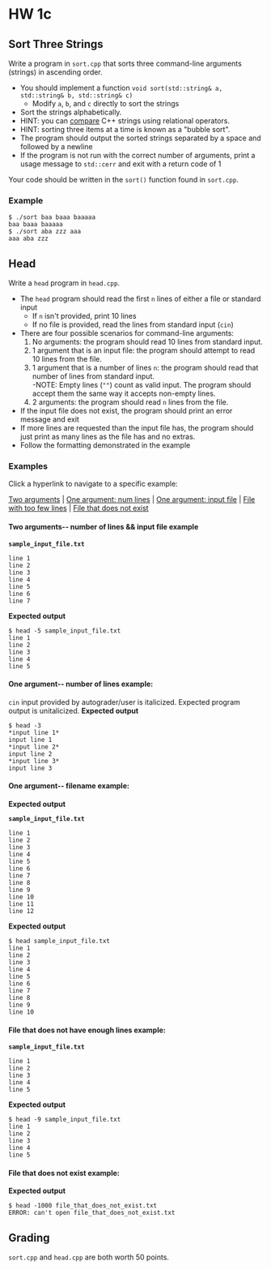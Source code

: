 # HW 1c

## Sort Three Strings

Write a program in `sort.cpp` that sorts three command-line arguments (strings) in ascending order.

- You should implement a function `void sort(std::string& a, std::string& b, std::string& c)`
  - Modify `a`, `b`, and `c` directly to sort the strings
- Sort the strings alphabetically.
  <li>HINT: you can <a href="https://www.geeksforgeeks.org/comparing-string-objects-using-relational-operators-c/">compare</a> C++ strings using relational operators.</li>
  <li>HINT: sorting three items at a time is known as a "bubble sort".</li>
- The program should output the sorted strings separated by a space and followed by a newline
- If the program is not run with the correct number of arguments, print a usage message to `std::cerr` and exit with a return code of 1

Your code should be written in the `sort()` function found in `sort.cpp`.

### Example

```
$ ./sort baa baaa baaaaa
baa baaa baaaaa
$ ./sort aba zzz aaa
aaa aba zzz
```

## Head

Write a `head` program in `head.cpp`.

- The `head` program should read the first `n` lines of either a file or standard input
  - If `n` isn't provided, print 10 lines
  - If no file is provided, read the lines from standard input (`cin`)
- There are four possible scenarios for command-line arguments:
  1) No arguments: the program should read 10 lines from standard input.
  2) 1 argument that is an input file: the program should attempt to read 10 lines from the file.
  3) 1 argument that is a number of lines `n`: the program should read that number of lines from standard input.  
  -NOTE: Empty lines (`""`) count as valid input. The program should accept them the same way it accepts non-empty lines.
  4) 2 arguments: the program should read `n` lines from the file.
- If the input file does not exist, the program should print an error message and exit
- If more lines are requested than the input file has, the program should just print as many lines as the file has and no extras.
- Follow the formatting demonstrated in the example

### Examples
Click a hyperlink to navigate to a specific example:

<a href="#2args">Two arguments</a> | <a href="#1numlines">One argument: num lines</a> | <a href="#1inputfile">One argument: input file</a> | 
<a href="#notenoughlines">File with too few lines</a> | <a href="#filedne">File that does not exist</a>

#### <a id="2args">Two arguments-- number of lines && input file example</a>

**`sample_input_file.txt`**
```
line 1
line 2
line 3
line 4
line 5
line 6
line 7
```

**Expected output**
```
$ head -5 sample_input_file.txt
line 1
line 2
line 3
line 4
line 5
```

#### <a id="1numlines">One argument-- number of lines example:</a>
`cin` input provided by autograder/user is italicized. Expected program output is unitalicized.
**Expected output**
```
$ head -3
*input line 1*
input line 1
*input line 2*
input line 2
*input line 3*
input line 3
```
#### <a id="1inputfile">One argument-- filename example:</a>
**Expected output**

**`sample_input_file.txt`**
```
line 1
line 2
line 3
line 4
line 5
line 6
line 7
line 8
line 9
line 10
line 11
line 12
```

**Expected output**
```
$ head sample_input_file.txt
line 1
line 2
line 3
line 4
line 5
line 6
line 7
line 8
line 9
line 10
```
#### <a id="notenoughlines">File that does not have enough lines example:</a>
**`sample_input_file.txt`**
```
line 1
line 2
line 3
line 4
line 5
```

**Expected output**
```
$ head -9 sample_input_file.txt
line 1
line 2
line 3
line 4
line 5
```

#### <a id="filedne">File that does not exist example:</a>
**Expected output**
```
$ head -1000 file_that_does_not_exist.txt
ERROR: can't open file_that_does_not_exist.txt
```


## Grading

`sort.cpp` and `head.cpp` are both worth 50 points.
